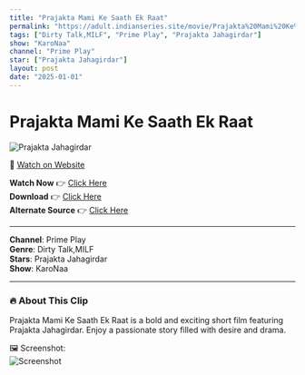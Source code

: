 ```yaml
---
title: "Prajakta Mami Ke Saath Ek Raat"
permalink: "https://adult.indianseries.site/movie/Prajakta%20Mami%20Ke%20Saath%20Ek%20Raat"
tags: ["Dirty Talk,MILF", "Prime Play", "Prajakta Jahagirdar"]
show: "KaroNaa"
channel: "Prime Play"
star: ["Prajakta Jahagirdar"]
layout: post
date: "2025-01-01"
---
```


# Prajakta Mami Ke Saath Ek Raat

![Prajakta Jahagirdar](https://shorts.desisins.com/wp-content/uploads/2024/06/Prajakta-Jaghirdar-Karonaa-PrimePlay-DesiSins.com_.jpg)

🔗 [Watch on Website](https://adult.indianseries.site/movie/Prajakta%20Mami%20Ke%20Saath%20Ek%20Raat)

**Watch Now** 👉 [Click Here](https://adult.indianseries.site/movie/Prajakta%20Mami%20Ke%20Saath%20Ek%20Raat)  
**Download** 👉 [Click Here](https://adult.indianseries.site/movie/Prajakta%20Mami%20Ke%20Saath%20Ek%20Raat)  
**Alternate Source** 👉 [Click Here](https://adult.indianseries.site/movie/Prajakta%20Mami%20Ke%20Saath%20Ek%20Raat)

---

**Channel**: Prime Play  
**Genre**: Dirty Talk,MILF  
**Stars**: Prajakta Jahagirdar  
**Show**: KaroNaa

---

### 🔥 About This Clip

Prajakta Mami Ke Saath Ek Raat is a bold and exciting short film featuring Prajakta Jahagirdar. Enjoy a passionate story filled with desire and drama.
 
🖼️ Screenshot:  
![Screenshot](https://shorts.desisins.com/wp-content/uploads/2024/06/Prajakta-Jaghirdar-Karonaa-PrimePlay-DesiSins.com_.jpg)
